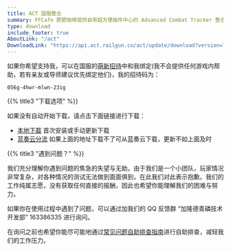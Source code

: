 ```yaml
---
title: ACT 国服整合
summary: FFCafe 肥肥咖啡提供自带超方便插件中心的 Advanced Combat Tracker 整合版的下载。
type: download
include_footer: true
AboutLink: "/act"
DownloadLink: "https://api.act.railgun.co/act/update/download?version=latest"
---
```


<div class="notification is-info">
如果你希望支持我，可以在国服的<a href="http://act.ff.sdo.com/20190315Zhaodai/index.html#/index" target="_blank" rel="noopener noreferrer">萌新招待</a>中和我绑定(我不会提供任何游戏内帮助，若有亲友或导师建议优先绑定他们)，我的招待码为：
<p><code>056g-4hwr-mlwn-23ig</code></p>
</div>

<a name="download"></a>

{{% title3 "下载选项" %}}

如果没有自动开始下载，请点击下面链接进行下载：

* [本地下载](https://api.act.railgun.co/act/update/download?version=latest) 首次安装或手动更新下载
* [蓝奏云分流](https://www.lanzous.com/iawfh2b) 如果上面的地址下载不了可从蓝奏云下载，更新不如上面及时
<!--* [傻瓜整合版]() 自带流行插件，解压即可用，如果无法启动请下载上面的安装版-->

{{% title3 "遇到问题？" %}}

我们充分理解你遇到问题的焦急的失望与无助。由于我们是一个小团队，玩家情况非常复杂，对各种情况的测试无法做到面面俱到，在此我们对此表示抱歉。我们的工作纯属志愿，没有获取任何直接的报酬，因此也希望你能理解我们的困难与努力。

如果你在使用过程中遇到了问题，可以通过加我们的 QQ 反馈群 “加隆德青磷技术开发部” 163386335 进行询问。

在询问之前也希望你能尽可能地通过[常见问题自助排查指南](https://www.yuque.com/ffcafe/act)进行自助排查，减轻我们的工作压力。
